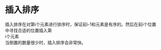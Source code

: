 # 插入排序
   插入排序在对第i个元素进行排序时，保证前i-1和元素是有序的。然后在前i个位置中寻找合适的位置插入第</br>
i个元素</br>
   当倒置的数量很少时，插入排序会非常快。</br>
